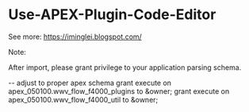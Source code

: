 # Use-APEX-Plugin-Code-Editor

See more: https://iminglei.blogspot.com/


Note:

After import, please grant privilege to your application parsing schema.

-- adjust to proper apex schema
  grant execute on apex_050100.wwv_flow_f4000_plugins to &owner;
  grant execute on apex_050100.wwv_flow_f4000_util to &owner;
